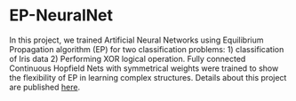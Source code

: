 # EP-NeuralNet

In this project, we trained Artificial Neural Networks using Equilibrium Propagation algorithm (EP) for two classification problems: 1) classification of Iris data 2) Performing XOR logical operation. 
Fully connected Continuous Hopfield Nets with symmetrical weights were trained to show the flexibility of EP in learning complex structures. Details about this project are published [here](https://ieeexplore.ieee.org/abstract/document/9181250).
